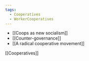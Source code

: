 ```yaml
---
tags:
  - Cooperatives
  - WorkerCooperatives
---
```

- [[Coops as new socialism]]
- [[Counter-governance]]
- [[A radical cooperative movement]]


[[Cooperatives]]